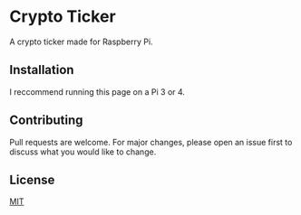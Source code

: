 # Crypto Ticker
A crypto ticker made for Raspberry Pi.  

## Installation

I reccommend running this page on a Pi 3 or 4.

## Contributing
Pull requests are welcome. For major changes, please open an issue first to discuss what you would like to change.

## License
[MIT](https://choosealicense.com/licenses/mit/)